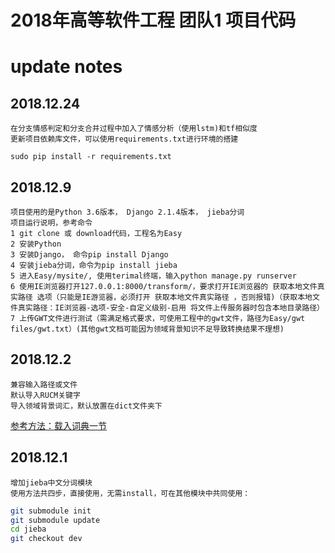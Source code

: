 2018年高等软件工程 团队1 项目代码
===============================

# update notes
## 2018.12.24

    在分支情感判定和分支合并过程中加入了情感分析（使用lstm)和tf相似度
    更新项目依赖库文件，可以使用requirements.txt进行环境的搭建
```
sudo pip install -r requirements.txt
```
    
    

## 2018.12.9
    项目使用的是Python 3.6版本， Django 2.1.4版本， jieba分词
    项目运行说明，参考命令
    1 git clone 或 download代码，工程名为Easy
    2 安装Python
    3 安装Django， 命令pip install Django
    4 安装jieba分词，命令为pip install jieba
    5 进入Easy/mysite/, 使用terimal终端，输入python manage.py runserver
    6 使用IE浏览器打开127.0.0.1:8000/transform/，要求打开IE浏览器的 获取本地文件真实路径 选项（只能是IE游览器，必须打开 获取本地文件真实路径 ，否则报错)（获取本地文件真实路径：IE浏览器-选项-安全-自定义级别-启用 将文件上传服务器时包含本地目录路径）
    7 上传GWT文件进行测试（需满足格式要求，可使用工程中的gwt文件，路径为Easy/gwt files/gwt.txt）(其他gwt文档可能因为领域背景知识不足导致转换结果不理想)

## 2018.12.2
    兼容输入路径或文件
    默认导入RUCM关键字
    导入领域背景词汇，默认放置在dict文件夹下
[参考方法：载入词典一节](https://github.com/Ming-Yang/jieba)
## 2018.12.1 
    增加jieba中文分词模块
    使用方法共四步，直接使用，无需install，可在其他模块中共同使用：
```Bash
git submodule init
git submodule update
cd jieba
git checkout dev
```
